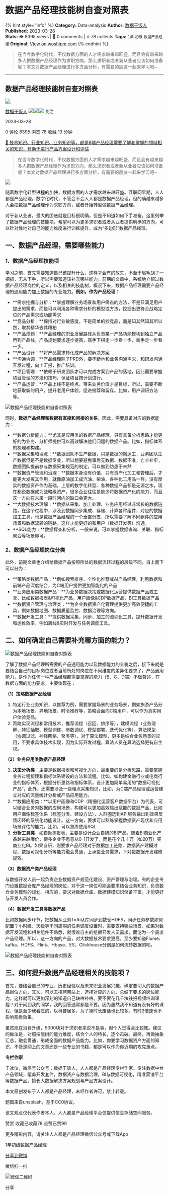 # 数据产品经理技能树自查对照表
{% hint style="info" %}
**Category:** Data-analysis
**Author:** [数据干饭人](https://www.woshipm.com/u/850132)
**Published:** 2023-03-28  
**Stats:** 👁️ 8395 views | 💬 0 comments | ⭐ 78 collects
**Tags:** `1年` `初级` `数据产品经理`
**Original:** [View on woshipm.com](https://www.woshipm.com/data-analysis/5791878.html)
{% endhint %}
> 在当今数字化时代，不仅数据方面的人才需求越来越旺盛，而且会有越来越多人把数据产品经理作为求职方向，那么求职者或者新从业者应该如何准备呢？本文对数据产品经理进行多方面分析，有需要的朋友一起来学习吧~

---

## 数据产品经理技能树自查对照表

[![](https://image.woshipm.com/wp-files/2021/09/cOGve0gK4PPmNSNMsXSG.jpg!/both/72x72)](https://www.woshipm.com/u/850132)

[数据干饭人](https://www.woshipm.com/u/850132) ![](https://static.woshipm.com/tag/1121_1@2x.png)![](https://static.woshipm.com/tag/2103_1@2x.png)![](https://static.woshipm.com/tag/2104_1@2x.png) 关注

2023-03-28

0 评论 8395 浏览 78 收藏 13 分钟

[🔗 技术知识、行业知识、业务知识等，都是B端产品经理需要了解和掌握的领域相关的知识，有助于进行产品方案设计和评估](https://ke.qidianla.com/courses/bcpm)

> 在当今数字化时代，不仅数据方面的人才需求越来越旺盛，而且会有越来越多人把数据产品经理作为求职方向，那么求职者或者新从业者应该如何准备呢？本文对数据产品经理进行多方面分析，有需要的朋友一起来学习吧~

![](https://image.yunyingpai.com/wp/2023/03/ekFCXusyDywTiFJ3HA1r.jpg)

随着数字化转型进程的加快，数据方面的人才需求越来越旺盛。互联网早期，人人都是产品经理。数字化时代，不管会不会人人都是数据产品经理，但的确越来越多人会把数据产品经理作为求职方向，或者开始转型做数据产品经理。

对于新从业者，最大的困惑就是目标很明确，但是不知道如何下手准备。这里列举了数据产品经理的技能项，希望可以为更多求职者或者从业者提供明确的方向，可以针对性地对自己的能力维度进行训练提升，成为“多边形”数据产品经理。

## 一、数据产品经理，需要哪些能力

### 1、数据产品经理技能项

学习之前，首先需要知道自己该提升什么，这样才会有的放矢，不至于眉毛胡子一把抓，无从下手，所以需要知道该补充哪些能力。前期的文章中，系统地介绍过数据产品经理岗位的定义，以及相关的技能树，概况下来，数据产品经理需要产品经理的通用能力加上数据的专业能力。**例如，作为产品经理**：

*   **需求挖掘与分析：**掌握理解业务场景和用户痛点的方法，不是只满足用户提出的需求，而是可以利用各种需求分析的模型或方法，挖掘出更符合战略定位的产品需求或功能需求
*   **竞品分析：**保持对行业敏感度，不是简单的抄竞品，而是知其然知其所以然，取其精华去其糟粕
*   **产品规划：**产品经理的职业发展路径从负责某一产品功能模块到独立产品再到产品线，产品规划要求逐步提高，高手下棋走一步看十步，新手走一步看一步。
*   **产品设计：**将产品需求转化成产品的解决方案
*   **沟通协调：**产品经理除了PRD外，要不断地和业务沟通需求，和研发沟通开发过程，向上汇报，推广培训。
*   **项目管理：**依赖于研发团队才可以完成方案到产品的落地，因此需要掌握项目管理的方法和技巧，保证项目按计划进行。
*   **产品运营：**产品上线不是终点，带来业务价值才是目标，所以，需要不断地获取新的用户，提升老用户体验，促进推荐和留存。比如，用户调研方法等。

![数据产品经理技能树自查对照表](https://image.yunyingpai.com/wp/2023/03/AksDMHzmtq17LyRgglCo.jpeg)

同时，**数据产品经理和数据有直接和间接的关系**，因此，需要具备对应的数据能力：

*   **数据分析能力：**尤其是应用类的数据产品经理，只有具备分析思路才能更好的为业务、分析师提供可以高效解决他们问题的数据产品。比如，指标体系的梳理和构建。
*   **数据采集和埋点：**数据团队不生产数据，只是数据的搬运工，业务团队生产数据但是不是数据专业，所以想要避免事后无数据、数据不准，亡羊补牢，数据团队提前参与数据采集规范的制定，可以做到防患于未然
*   **数据资产管理和治理：**数据本身没有价值，只有资产化加工和管理后，才能更大发挥其作用，就像原油加工成汽油、柴油、各种化工用品一样。没有厚实的数据资产作为基础，上层的数字化转型、各种数据产品都是无源之水，现在都说数据成为战略级资产，很多企业往往是缺少将数据资产化的能力，而且这一方向在未来一段时间内的缺口会更大。
*   **大数据技术理解：**数据从采集、加工处理、业务应用经过非常长的数据链路，在这个过程中，涉及到数据同步集成、存储、计算各种组件，对应的数据加工工具，也是数据产品经理的一个垂直分支，所以需要了解不同组件的应用场景和数据流转的链路，这样才能更好的和用户（数据开发等）沟通。
*   **SQL能力：**数据探查和分析，一般来说，可以掌握数据查询、关联、指标聚合等场景即可。

### 2、数据产品经理岗位分类

此外，前期文章也介绍给数据产品按照所处的数据流转过程的层级不同，自上而下可以分为：

*   **策略类数据产品：**例如搜索排序、个性化推荐或AI产品经理，利用数据和前端产品深度结合，为C端用户提供更加智能化的产品
*   **业务应用类数据产品：**为业务数据决策或数据化运营提供数据产品或工具，比如数据报表&可视化产品，用户画像&CDP数据产品，BI工具数据产品
*   **数据资产管理与治理类：**为企业数据资产化管理提供更加高效便捷的工具，例如数据地图、数据质量监控、数据治理等方向。
*   **数据开发工具：**提供数据采集、同步、加工的流程化工具，提升数据开发和运维效率，例如离线&实时开发与任务调度工具。

## 二、如何确定自己需要补充哪方面的能力？

![数据产品经理技能树自查对照表](https://image.yunyingpai.com/wp/2023/03/4bx4T3cjE9n6sEoVZEH2.png)

了解了数据产品经理所需要的产品通用能力以及数据能力的全貌之后，接下来就是要结合自己的目标岗位或者当前所处的岗位在不同维度的差异化要求了。产品通用能力，是作为任何一种产品经理都需要掌握的能力（B、C、D端）不做赘述，在数据方面的能力要求，主要体现在：

**（1）策略数据产品经理**

1.  特定行业业务知识，以推荐为例，需要掌握场景的业务场景，例如旅游产品分为本地场景、异地场景、时令推荐等，策略会面向C端用户，可以作为真实用户体验竞品。
2.  策略实现流程和常用技术，推荐流程（召回、排序等），建模流程（业务理解、特征抽取、模型训练、参数调优、模型部署、迭代优化等）、算法模型（协调过滤、神经网络、聚类等），对于算法模型，更多是结合业务场景的应用，不要求具体技术实现，因为实际开发过程，算法人员在算法选择更有自主权。

**（2）业务应用类数据产品经理**

1.  **决策分析类**：主要是数据报表和可视化方向，最重要的是分析思路，需要掌握业务过程梳理和指标体系建设的方法和流程。比如，如构建金融行业或电商行业的指标体系，根据分析思路和指标体系，设计更加简单易用的“数据可视化产品”，此外，还需要涉及一些埋点采集知识，比如，为C端产品经理或运营建立对应的流量统计分析或产品应用能力。
2.  **数据应用类：**以用户画像和CDP（精细化运营客户数据平台）为代表，可以结合业务对数据的应用场景，构建可以更加高效输出赋能的数据产品，比如用户画像标签体系（标签分类、建设方法），人群圈选到API服务输出到效果反馈闭环的系统化功能设计。这一方向，要求可以熟练掌握数据资产现状和应用场景评估的能力，比如，可以熟练使用SQL
3.  **分析工具类**，如自助BI报表，主要是设计企业自研的BI产品，随着BI商业化产品越来越廉价，很多企业不愿意从0-1开发了，而是花个几十万（如20万）买商业化BI。如果自研，则要求产品经理对于数据加工链路、数据资产建模过程、数据可视化分析等能力融会贯通，上承接业务需求，下对接数据开发建模提效。

**（3）数据资产类产品经理**

与数据开发人员一起负责企业数据资产规范化建设、资产管理与治理。有的企业专门设置数据仓库产品经理的岗位，对于这一岗位可能会要求结合业务知识，负责数仓业务模型的规划。相应的，要求对数据仓库、数据建模知识储备丰富，才能更好与开发人员合作。

**（4）数据开发工具类数据产品**

比如数据同步环节，把数据从业务Tidb从库同步到数仓HDFS，同步任务参数如何配置？小时级、天级等不同周期的任务调度设置时，需要支持哪些场景，如果对数据开发流程和相关组件不熟悉，就很难自主的挖掘开发人员需求，而沦为一个需求产品经理。所以，这一方向的产品，对大数据技术要求更高，至少要知道Flume、kafka、HDFS、Flink、Hbase、ES、Clickhouse分别是如何流转数据的吧。

![数据产品经理技能树自查对照表](https://image.yunyingpai.com/wp/2023/03/Pqf91iT6sbm9eDd049N2.jpeg)

## 三、如何提升数据产品经理相关的技能项？

首先，要结合自己的专业、历史经验以及未来职业发展兴趣，确定要切入的数据产品岗位方向，其次，可以去招聘网站上，选择对应的方向，总结下要求的岗位能力，这样就可以更加深刻的知道自己缺啥补啥。要不要花几千块钱报视频培训课程？对于问到我的同学，我的回答通常都是不要。因为虽然我不知道有没有好的课程，但是至少我看过的，以科普居多，为了凑时长废话也比较多。有时2倍速也不影响观看效果。

虽然现在消费升级，5000块对于求职者来说不是事，但个人觉得会比较冤。建议的做法是，对照技能树的能力维度，结合个人的特长，逐个击破。最终，再做抽象汇总，融会贯通，形成全面的数据产品能力。比如，你要学习数据资产方面的知识，不管是网上的文章还是一些专业的书籍，都是可以作为你近期的攻克重点。

**专栏作家**

千冰仪，微信号公众号：数据干饭人，人人都是产品经理专栏作家。专注数据中台产品领域，覆盖开发套件，数据资产与数据治理，BI与数据可视化，精准营销平台等数据产品。擅长大数据解决方案规划与产品方案设计。

本文原创发布于人人都是产品经理，未经作者许可，禁止转载。

题图来自unsplash，基于CC0协议。

该文观点仅代表作者本人，人人都是产品经理平台仅提供信息存储空间服务。

赞赏 收藏已收藏78 点赞已赞99

更多精彩内容，请关注人人都是产品经理微信公众号或下载App

[1年](https://www.woshipm.com/tag/1%e5%b9%b4)[初级](https://www.woshipm.com/tag/%e5%88%9d%e7%ba%a7)[数据产品经理](https://www.woshipm.com/tag/%e6%95%b0%e6%8d%ae%e4%ba%a7%e5%93%81%e7%bb%8f%e7%90%86)

[分享到微博](https://service.weibo.com/share/share.php?appkey=2775287854&title=数据产品经理技能树自查对照表&url=https://www.woshipm.com/data-analysis/5791878.html&pic=https://image.yunyingpai.com/wp/2023/03/ekFCXusyDywTiFJ3HA1r.jpg)

微信扫一扫

![微信二维码](https://api.pwmqr.com/qrcode/create/?url=https://www.woshipm.com/data-analysis/5791878.html)

分享